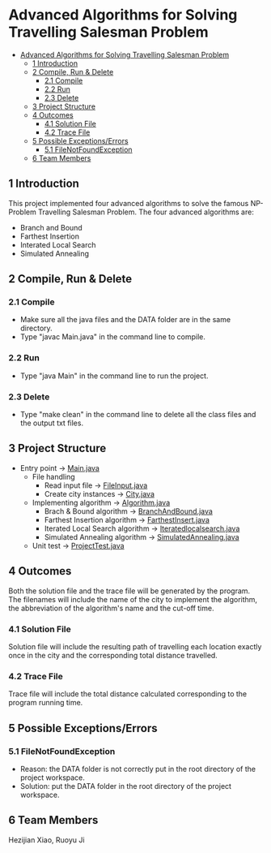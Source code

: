 # Advanced Algorithms for Solving Travelling Salesman Problem

- [Advanced Algorithms for Solving Travelling Salesman Problem](#advanced-algorithms-for-solving-travelling-salesman-problem)
  - [1 Introduction](#1-introduction)
  - [2 Compile, Run & Delete](#2-compile-run--delete)
    - [2.1 Compile](#21-compile)
    - [2.2 Run](#22-run)
    - [2.3 Delete](#23-delete)
  - [3 Project Structure](#3-project-structure)
  - [4 Outcomes](#4-outcomes)
    - [4.1 Solution File](#41-solution-file)
    - [4.2 Trace File](#42-trace-file)
  - [5 Possible Exceptions/Errors](#5-possible-exceptionserrors)
    - [5.1 FileNotFoundException](#51-filenotfoundexception)
  - [6 Team Members](#6-team-members)

## 1 Introduction

This project implemented four advanced algorithms to solve the famous NP-Problem Travelling Salesman Problem. The four advanced algorithms are:

- Branch and Bound
- Farthest Insertion
- Interated Local Search
- Simulated Annealing

## 2 Compile, Run & Delete

### 2.1 Compile

- Make sure all the java files and the DATA folder are in the same directory.
- Type "javac Main.java" in the command line to compile.

### 2.2 Run

- Type "java Main" in the command line to run the project.

### 2.3 Delete

- Type "make clean" in the command line to delete all the class files and the output txt files.

## 3 Project Structure

- Entry point -> [Main.java](Main.java)
  - File handling
    - Read input file -> [FileInput.java](FileInput.java)
    - Create city instances -> [City.java](City.java)
  - Implementing algorithm -> [Algorithm.java](Algorithm.java)
    - Brach & Bound algorithm -> [BranchAndBound.java](BranchAndBound.java)
    - Farthest Insertion algorithm -> [FarthestInsert.java](FarthestInsert.java)
    - Iterated Local Search algorithm -> [Iteratedlocalsearch.java](Iteratedlocalsearch.java)
    - Simulated Annealing algorithm -> [SimulatedAnnealing.java](SimulatedAnnealing.java)
  - Unit test -> [ProjectTest.java](ProjectTest.java)

## 4 Outcomes

Both the solution file and the trace file will be generated by the program. The filenames will include the name of the city to implement the algorithm, the abbreviation of the algorithm's name and the cut-off time.

### 4.1 Solution File

Solution file will include the resulting path of travelling each location exactly once in the city and the corresponding total distance travelled.

### 4.2 Trace File

Trace file will include the total distance calculated corresponding to the program running time.

## 5 Possible Exceptions/Errors

### 5.1 FileNotFoundException

- Reason: the DATA folder is not correctly put in the root directory of the project workspace.
- Solution: put the DATA folder in the root directory of the project workspace.

## 6 Team Members

Hezijian Xiao, Ruoyu Ji
